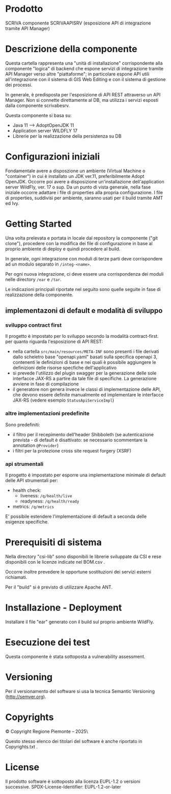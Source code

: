 # Prodotto
SCRIVA componente SCRIVAAPISRV (esposizione API di integrazione tramite API Manager)


# Descrizione della componente
Questa cartella rappresenta una "unità di installazione" corrispondente alla componente "logica" di backend che espone servizi di integrazione tramite API Manager verso altre "piattaforme"; in particolare espone API utili all'integrazione con il sistema di GIS Web Editing e con il sistema di gestione dei processi.

In generale, è predisposta per l'esposizione di API REST attraverso un API Manager.
Non si connette direttamente al DB, ma utilizza i servizi esposti dalla componente scrivabesrv.

Questa componente si basa su:
- Java 11 --> AdoptOpenJDK 11
- Application server WILDFLY 17
- Librerie per la realizzazione della persistenza su DB

# Configurazioni iniziali
Fondamentale avere a disposzione un ambiente (Virtual Machine o "container") in cui è installato un JDK ver.11, preferibilmente Adopt OpenJDK.
Occorre poi avere a disposizione un'installazione dell'application server WildFly, ver. 17 o sup.
Da un punto di vista generale, nella fase iniziale occorre adattare i file di properties alla propria configurazione.
I file di properties, suddivisi per ambiente, saranno usati per il build tramite AMT ed Ivy.
	

# Getting Started
Una volta prelevata e portata in locale dal repository la componente ("git clone"), procedere con la modifica dei file di configurazione in base al proprio ambiente di deploy e quindi procedere al build.

In generale, ogni integrazione con moduli di terze parti deve corrispondere ad un modulo separato in `/integ-<name>`.

Per ogni nuova integrazione, ci deve essere una corrispondenza dei moduli nelle directory `/ear` e `/tar`.

Le indicazioni principali riportate nel seguito sono quelle seguite in fase di realizzazione della componente.
## implementazoni di default e modalità di sviluppo ##

### sviluppo contract first ###
Il progetto è impostato per lo sviluppo secondo la modalità contract-first. per quanto riguarda l'esposizione di API REST:
* nella cartella ```src/main/resources/META-INF``` sono presenti i file derivati dallo scheletro base "openapi.yaml" basati sulla specifica openapi 3, contenenti le definizioni di base e nei quali è possibile aggiungere le definizioni delle risorse specfiche dell'applicativo
* si prevede l'utilizzo del plugin swagger per la generazione delle sole interfacce JAX-RS a partire da tale file di specifiche. La generazione avviene in fase di compilazione 
* il generatore non genera invece le classi di implementazione delle API, che devono essere definite manualmente ed implementare le interfacce JAX-RS (vedere esempio ```StatusApiServiceImpl```)

### altre implementazioni predefinite ###

Sono predefiniti:
* il filtro per il recepimento dell'header Shibboleth (se autenticazione prevista - di default è disattivato: se necessario scommentare la annotation ```@Provider```)
* i filtri per la protezione cross site request forgery (XSRF)

### api strumentali ###

Il progetto è impostato per esporre una implementazione minimale di default delle API strumentali per:
* health check:
  * liveness: ```/q/health/live```
  * readyness: ```/q/health/ready```
* metrics:  ```/q/metrics```

E' possibile estendere l'implementazione di default a seconda delle esigenze specifiche.

# Prerequisiti di sistema

Nella directory "csi-lib" sono disponibili le librerie sviluppate da CSI e rese disponibili con le licenze indicate nel BOM.csv .

Occorre inoltre prevedere le opportune sostituzioni dei servizi esterni richiamati.

Per il "build" si è previsto di utilizzare Apache ANT.

# Installazione - Deployment

Installare il file "ear" generato con il build sul proprio ambiente WildFly.

# Esecuzione dei test

Questa componente è stata sottoposta a vulnerability assessment.

# Versioning

Per il versionamento del software si usa la tecnica Semantic Versioning (http://semver.org).

# Copyrights

© Copyright Regione Piemonte – 2025\

Questo stesso elenco dei titolari del software è anche riportato in Copyrights.txt .

# License
Il prodotto software è sottoposto alla licenza EUPL-1.2 o versioni successive.
SPDX-License-Identifier: EUPL-1.2-or-later

